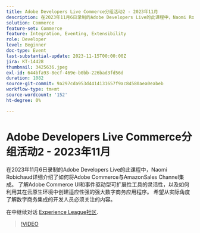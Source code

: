 ```yaml
---
title: Adobe Developers Live Commerce分组活动2 - 2023年11月
description: 在2023年11月6日录制的Adobe Developers Live的此课程中，Naomi Robichaud详细介绍了如何将Adobe Commerce与AmazonSales Channel集成。 了解Adobe Commerce UI和事件驱动型可扩展性工具的灵活性，以及如何利用其在云原生环境中创建适应性强的强大数字商务应用程序。 希望从实际角度了解数字商务集成的开发人员必须关注的内容。
solution: Commerce
feature-set: Commerce
feature: Integration, Eventing, Extensibility
role: Developer
level: Beginner
doc-type: Event
last-substantial-update: 2023-11-15T00:00:00Z
jira: KT-14428
thumbnail: 3425636.jpeg
exl-id: 644bfa93-8ecf-469e-b0bb-226bad3fd56d
duration: 1082
source-git-commit: 9a297cda953d4414131657f9ac84580aea0eabeb
workflow-type: tm+mt
source-wordcount: '152'
ht-degree: 0%

---
```


# Adobe Developers Live Commerce分组活动2 - 2023年11月

在2023年11月6日录制的Adobe Developers Live的此课程中，Naomi Robichaud详细介绍了如何将Adobe Commerce与AmazonSales Channel集成。 了解Adobe Commerce UI和事件驱动型可扩展性工具的灵活性，以及如何利用其在云原生环境中创建适应性强的强大数字商务应用程序。 希望从实际角度了解数字商务集成的开发人员必须关注的内容。

在中继续对话 [Experience League社区](https://adobe.ly/46M7lZK).

>[!VIDEO](https://video.tv.adobe.com/v/3425636/?learn=on)
